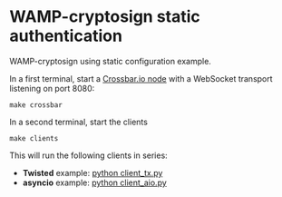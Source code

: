 # WAMP-cryptosign static authentication

WAMP-cryptosign using static configuration example.

In a first terminal, start a [Crossbar.io node](.crossbar/config.json) with a WebSocket transport listening
on port 8080:

```console
make crossbar
```

In a second terminal, start the clients

```console
make clients
``` 

This will run the following clients in series:

* **Twisted** example: [python client_tx.py](client_tx.py)
* **asyncio** example: [python client_aio.py](client_aio.py)
